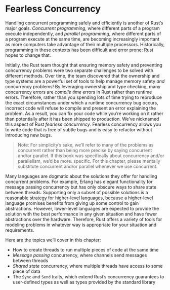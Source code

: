 # Fearless Concurrency

Handling concurrent programming safely and efficiently is another of Rust’s
major goals. *Concurrent programming*, where different parts of a program
execute independently, and *parallel programming*, where different parts of a
program execute at the same time, are becoming increasingly important as more
computers take advantage of their multiple processors. Historically,
programming in these contexts has been difficult and error prone: Rust hopes to
change that.

Initially, the Rust team thought that ensuring memory safety and preventing
concurrency problems were two separate challenges to be solved with different
methods. Over time, the team discovered that the ownership and type systems are
a powerful set of tools to help manage memory safety *and* concurrency
problems! By leveraging ownership and type checking, many concurrency errors
are *compile time* errors in Rust rather than runtime errors. Therefore, rather
than you spending lots of time trying to reproduce the exact circumstances
under which a runtime concurrency bug occurs, incorrect code will refuse to
compile and present an error explaining the problem. As a result, you can fix
your code while you’re working on it rather than potentially after it has been
shipped to production. We’ve nicknamed this aspect of Rust *fearless*
*concurrency*. Fearless concurrency allows you to write code that is free of
subtle bugs and is easy to refactor without introducing new bugs.

> Note: For simplicity’s sake, we’ll refer to many of the problems as
> concurrent rather than being more precise by saying concurrent and/or
> parallel. If this book was specifically about concurrency and/or parallelism,
> we’d be more. specific. For this chapter, please mentally substitute
> concurrent and/or parallel whenever we use concurrent.

Many languages are dogmatic about the solutions they offer for handling
concurrent problems. For example, Erlang has elegant functionality for message
passing concurrency but has only obscure ways to share state between threads.
Supporting only a subset of possible solutions is a reasonable strategy for
higher-level languages, because a higher-level language promises benefits from
giving up some control to gain abstractions. However, lower-level languages are
expected to provide the solution with the best performance in any given
situation and have fewer abstractions over the hardware. Therefore, Rust offers
a variety of tools for modeling problems in whatever way is appropriate for
your situation and requirements.

Here are the topics we’ll cover in this chapter:

* How to create threads to run multiple pieces of code at the same time
* *Message passing* concurrency, where channels send messages between threads
* *Shared state* concurrency, where multiple threads have access to some piece
  of data
* The `Sync` and `Send` traits, which extend Rust’s concurrency guarantees to
  user-defined types as well as types provided by the standard library
